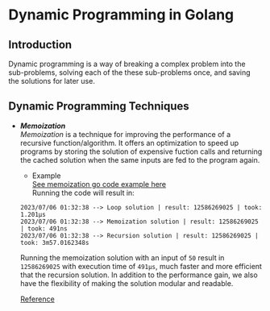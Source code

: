 # Dynamic Programming in Golang

## Introduction

Dynamic programming is a way of breaking a complex problem into the sub-problems, solving each of the these sub-problems once, and saving the solutions for later use.

## Dynamic Programming Techniques
* **_Memoization_**  
    _Memoization_ is a technique for improving the performance of a recursive function/algorithm. It offers an optimization to speed up programs by storing the solution of expensive fuction calls and returning the cached solution when the same inputs are fed to the program again.

    * Example  
    [See memoization go code example here](memoization/memoization.go)  
    Running the code will result in:  
    ```
    2023/07/06 01:32:38 --> Loop solution | result: 12586269025 | took: 1.201µs  
    2023/07/06 01:32:38 --> Memoization solution | result: 12586269025 | took: 491ns  
    2023/07/06 01:32:38 --> Recursion solution | result: 12586269025 | took: 3m57.0162348s
    ```  
    Running the memoization solution with an input of `50` result in `12586269025` with execution time of `491µs`, much faster and more efficient that the recursion solution. In addition to the performance gain, we also have the flexibility of making the solution modular and readable.  

    [Reference](https://betterprogramming.pub/dynamic-programming-in-go-a95d32ee9953)


